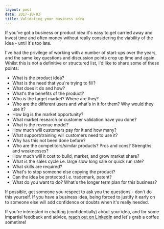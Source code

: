 ```yaml
---
layout: post
date: 2017-10-03
title: Validating your business idea
---
```


If you've got a business or product idea it's easy to get carried away and invest time and often money without really considering the viability of the idea - until it's too late.

I've had the privilege of working with a number of start-ups over the years, and the same key questions and discussion points crop up time and again. Whilst this is not a definitive or structured list, I'd like to share some of these points:

* What is the product idea?
* What is the need that you're trying to fill?
* What does it do and how?
* What's the benefits of the product?
* Who is the target market? Where are they?
* Who are the different users and what's in it for them? Why would they use it?
* How big is the market opportunity?
* What market research or customer validation have you done?
* What is the revenue model?
* How much will customers pay for it and how many?
* What support/training will customers need to use it?
* Why has this not been done before?
* Who are the competitors/similar products? Pros and cons? Strengths and weaknesses?
* How much will it cost to build, market, and grow market share?
* What is the sales cycle i.e. large slow long sale or quick run rate?
* What skills are required?
* What's to stop someone else copying the product?
* Can the idea be protected i.e. trademark, patent?
* What do you want to do? What's the longer term plan for this business?

If possible, get someone you respect to ask you the questions - don't do this yourself. If you have a business idea, being forced to justify it early on to someone else will add confidence or doubts when it's really needed.

If you're interested in chatting (confidentially) about your idea, and for some impartial feedback and advice, [reach out on LinkedIn](https://www.linkedin.com/in/phil-stephens/) and let's grab a coffee sometime!
